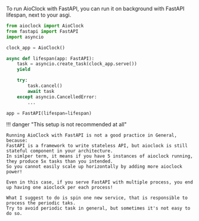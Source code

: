 To run AioClock with FastAPI, you can run it on background with FastAPI lifespan, next to your asgi.

```python
from aioclock import AioClock
from fastapi import FastAPI
import asyncio

clock_app = AioClock()

async def lifespan(app: FastAPI):
    task = asyncio.create_task(clock_app.serve())
    yield

    try:
        task.cancel()
        await task
    except asyncio.CancelledError:
        ...

app = FastAPI(lifespan=lifespan)
```

!!! danger "This setup is not recommended at all"

    Running AioClock with FastAPI is not a good practice in General, because:
    FastAPI is a framework to write stateless API, but aioclock is still stateful component in your architecture.
    In simlper term, it means if you have 5 instances of aioclock running, they produce 5x tasks than you intended.
    So you cannot easily scale up horizontally by adding more aioclock power!

    Even in this case, if you serve FastAPI with multiple process, you end up having one aioclock per each process!

    What I suggest to do is spin one new service, that is responsible to process the periodic taks.
    Try to avoid periodic task in general, but sometimes it's not easy to do so.
